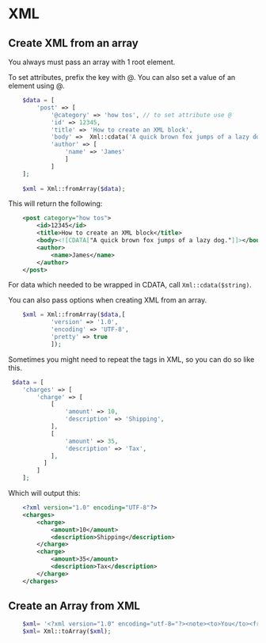 # XML

## Create XML from an array

You always must pass an array with 1 root element.

To set attributes, prefix the key with @. You can also set a value of an element using @.

````php
    $data = [
        'post' => [
            '@category' => 'how tos', // to set attribute use @
            'id' => 12345,
            'title' => 'How to create an XML block',
            'body' =>  Xml::cdata('A quick brown fox jumps of a lazy dog.'),
            'author' => [
                'name' => 'James'
                ]
            ]
    ];
        
    $xml = Xml::fromArray($data);
````

This will return the following:

````xml
    <post category="how tos">
        <id>12345</id>
        <title>How to create an XML block</title>
        <body><![CDATA["A quick brown fox jumps of a lazy dog."]]></body>
        <author>
            <name>James</name>
        </author>
    </post>
````

For data which needed to be wrapped in CDATA, call `Xml::cdata($string)`.

You can also pass options when creating XML from an array.

````php
    $xml = Xml::fromArray($data,[
            'version' => '1.0',
            'encoding' => 'UTF-8',
            'pretty' => true
            ]);
````    

Sometimes you might need to repeat the tags in XML, so you can do so like this.

````php
 $data = [
    'charges' => [
        'charge' => [
            [
                'amount' => 10,
                'description' => 'Shipping',
            ],
            [
                'amount' => 35,
                'description' => 'Tax',
            ],
          ]
        ]
    ];
````

Which will output this:

````xml
    <?xml version="1.0" encoding="UTF-8"?>
    <charges>
        <charge>
            <amount>10</amount>
            <description>Shipping</description>
        </charge>
        <charge>
            <amount>35</amount>
            <description>Tax</description>
        </charge>
    </charges>
````

## Create an Array from XML

````php
    $xml= '<?xml version="1.0" encoding="utf-8="?><note><to>You</to><from>Me</from><heading>Reminder</heading>  <description>Buy milk</description></note>';
    $xml= Xml::toArray($xml);
````